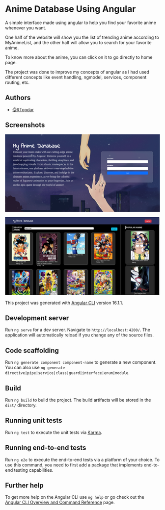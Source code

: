 
# Anime Database Using Angular



A simple interface made using angular to help you find your favorite anime whenever you want.

One half of the website will show you the list of trending anime according to MyAnimeList, and the other half will allow you to search for your favorite anime.

To know more about the anime, you can click on it to go directly to home page.

The project was done to improve my concepts of angular as I had used different concepts like event handling, ngmodel, services, component routing, etc.
## Authors

- [@RTopdar](https://www.github.com/RTopdar)


## Screenshots

![App Screenshot](https://github.com/RTopdar/anime-database/blob/c945704e4f9396bb92624ae664bcc994996663ab/Screenshot%20from%202023-07-12%2010-51-31.png)

![App Screenshot](https://github.com/RTopdar/anime-database/blob/c945704e4f9396bb92624ae664bcc994996663ab/Screenshot%20from%202023-07-12%2010-53-58.png)




This project was generated with [Angular CLI](https://github.com/angular/angular-cli) version 16.1.1.

## Development server

Run `ng serve` for a dev server. Navigate to `http://localhost:4200/`. The application will automatically reload if you change any of the source files.

## Code scaffolding

Run `ng generate component component-name` to generate a new component. You can also use `ng generate directive|pipe|service|class|guard|interface|enum|module`.

## Build

Run `ng build` to build the project. The build artifacts will be stored in the `dist/` directory.

## Running unit tests

Run `ng test` to execute the unit tests via [Karma](https://karma-runner.github.io).

## Running end-to-end tests

Run `ng e2e` to execute the end-to-end tests via a platform of your choice. To use this command, you need to first add a package that implements end-to-end testing capabilities.

## Further help

To get more help on the Angular CLI use `ng help` or go check out the [Angular CLI Overview and Command Reference](https://angular.io/cli) page.
